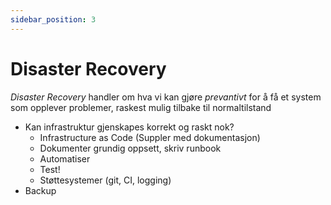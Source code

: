 ```yaml
---
sidebar_position: 3
---
```


# Disaster Recovery

_Disaster Recovery_ handler om hva vi kan gjøre _prevantivt_ for å få et system som opplever problemer, raskest mulig tilbake til normaltilstand

- Kan infrastruktur gjenskapes korrekt og raskt nok?
  - Infrastructure as Code (Suppler med dokumentasjon)
  - Dokumenter grundig oppsett, skriv runbook
  - Automatiser
  - Test!
  - Støttesystemer (git, CI, logging)
- Backup
